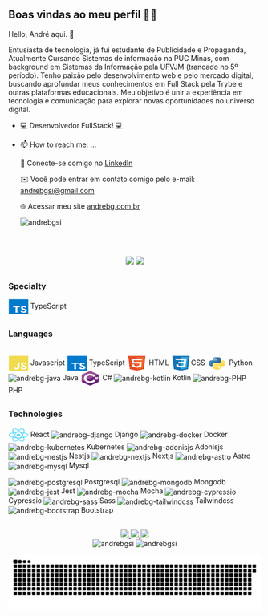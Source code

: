 ## Boas vindas ao meu perfil 👨‍💻
 
Hello, André aqui. 👋

Entusiasta de tecnologia, já fui estudante de Publicidade e Propaganda, Atualmente Cursando Sistemas de informação na PUC Minas, com background em Sistemas da Informação pela UFVJM (trancado no 5º período). Tenho paixão pelo desenvolvimento web e pelo mercado digital, buscando aprofundar meus conhecimentos em Full Stack pela Trybe e outras plataformas educacionais. Meu objetivo é unir a experiência em tecnologia e comunicação para explorar novas oportunidades no universo digital.

* 💻 Desenvolvedor FullStack! 💻

- 📫 How to reach me: ...

  🔗 Conecte-se comigo no <a href="https://linkedin.com/in/andre-bacelar-goncalves" target="_blank" rel="noopener">LinkedIn</a>
  
  ✉️ Você pode entrar em contato comigo pelo e-mail: [andrebgsi@gmail.com](mailto:andrebgsi@gmail.com)

  🌐 Acessar meu site <a href="http://andrebg.com.br/" target="_blank" rel="noopener">andrebg.com.br</a>

  <p align="left"> <img src="https://komarev.com/ghpvc/?username=andrebgsi&label=Profile%20views&color=0e75b6&style=flat" alt="andrebgsi" /> </p>
<br>

##

<!-- GITHUB STATUS -->
<div align="center">
  <img height="180em" src="https://github-readme-stats.vercel.app/api?username=andrebgsi&show_icons=true&theme=dracula&include_all_commits=true&count_private=true"/>
  <img height="180em" src="https://github-readme-stats.vercel.app/api/top-langs/?username=andrebgsi&layout=compact&theme=dracula"/> 
 
  <!-- TEMAS: dark, radical, merko, gruvbox, tokyonight, onedark, cobalt, synthwave, highcontrast, dracula -->
</div>

##

### Specialty

<img align="center" alt="andrebg-Ts" height="30" width="40" src="https://raw.githubusercontent.com/devicons/devicon/master/icons/typescript/typescript-plain.svg"> TypeScript

##

### Languages

<div style="display: inline_block"><br>
  <img align="center" alt="andrebg-Js" height="30" width="40" src="https://raw.githubusercontent.com/devicons/devicon/master/icons/javascript/javascript-plain.svg"> Javascript
  <img align="center" alt="andrebg-Ts" height="30" width="40" src="https://raw.githubusercontent.com/devicons/devicon/master/icons/typescript/typescript-plain.svg"> TypeScript
  <img align="center" alt="andrebg-HTML" height="30" width="40" src="https://raw.githubusercontent.com/devicons/devicon/master/icons/html5/html5-original.svg"> HTML
  <img align="center" alt="andrebg-CSS" height="30" width="40" src="https://raw.githubusercontent.com/devicons/devicon/master/icons/css3/css3-original.svg">CSS
  <img align="center" alt="andrebg-Python" height="30" width="40" src="https://raw.githubusercontent.com/devicons/devicon/master/icons/python/python-original.svg"> Python
  <img align="center" alt="andrebg-java" height="30" width="40"  src="https://cdn.jsdelivr.net/gh/devicons/devicon@latest/icons/java/java-original-wordmark.svg" /> Java
  <img align="center" alt="andrebg-Csharp" height="30" width="40" src="https://raw.githubusercontent.com/devicons/devicon/master/icons/csharp/csharp-original.svg"> C#
  <img align="center" alt="andrebg-kotlin" height="30" width="40" src="https://cdn.jsdelivr.net/gh/devicons/devicon@latest/icons/kotlin/kotlin-original.svg" /> Kotlin
  <img align="center" alt="andrebg-PHP" height="30" width="40" src="https://cdn.jsdelivr.net/gh/devicons/devicon@latest/icons/php/php-original.svg" /> PHP


</div>

##

### Technologies

<img align="center" alt="andrebg-React" height="30" width="40" src="https://raw.githubusercontent.com/devicons/devicon/master/icons/react/react-original.svg"> React
<img align="center" alt="andrebg-django" height="30" width="40" src="https://cdn.jsdelivr.net/gh/devicons/devicon@latest/icons/django/django-plain.svg" /> Django
<img align="center" alt="andrebg-docker" height="30" width="40" src="https://cdn.jsdelivr.net/gh/devicons/devicon@latest/icons/docker/docker-original.svg" /> Docker
<img align="center" alt="andrebg-kubernetes" height="30" width="40" src="https://cdn.jsdelivr.net/gh/devicons/devicon@latest/icons/kubernetes/kubernetes-original.svg" /> Kubernetes
<img align="center" alt="andrebg-adonisjs" height="30" width="40" src="https://cdn.jsdelivr.net/gh/devicons/devicon@latest/icons/adonisjs/adonisjs-original.svg" /> Adonisjs
<img align="center" alt="andrebg-nestjs" height="30" width="40" src="https://cdn.jsdelivr.net/gh/devicons/devicon@latest/icons/nestjs/nestjs-original.svg" /> Nestjs
<img align="center" alt="andrebg-nextjs" height="30" width="40" src="https://cdn.jsdelivr.net/gh/devicons/devicon@latest/icons/nextjs/nextjs-original.svg" /> Nextjs
<img align="center" alt="andrebg-astro" height="30" width="40" src="https://cdn.jsdelivr.net/gh/devicons/devicon@latest/icons/astro/astro-original.svg" /> Astro
<img align="center" alt="andrebg-mysql" height="30" width="40" src="https://cdn.jsdelivr.net/gh/devicons/devicon@latest/icons/mysql/mysql-original.svg" /> Mysql


<img align="center" alt="andrebg-postgresql" height="30" width="40" src="https://cdn.jsdelivr.net/gh/devicons/devicon@latest/icons/postgresql/postgresql-original.svg" /> Postgresql
<img align="center" alt="andrebg-mongodb" height="30" width="40" src="https://cdn.jsdelivr.net/gh/devicons/devicon@latest/icons/mongodb/mongodb-original.svg" /> Mongodb
<img align="center" alt="andrebg-jest" height="30" width="40" src="https://cdn.jsdelivr.net/gh/devicons/devicon@latest/icons/jest/jest-plain.svg" /> Jest
<img align="center" alt="andrebg-mocha" height="30" width="40" src="https://cdn.jsdelivr.net/gh/devicons/devicon@latest/icons/mocha/mocha-original.svg" /> Mocha
<img align="center" alt="andrebg-cypressio" height="30" width="40" src="https://cdn.jsdelivr.net/gh/devicons/devicon@latest/icons/cypressio/cypressio-original.svg" /> Cypressio
<img align="center" alt="andrebg-sass" height="30" width="40" src="https://cdn.jsdelivr.net/gh/devicons/devicon@latest/icons/sass/sass-original.svg" /> Sass
<img align="center" alt="andrebg-tailwindcss" height="30" width="40" src="https://cdn.jsdelivr.net/gh/devicons/devicon@latest/icons/tailwindcss/tailwindcss-original.svg" /> Tailwindcss
<img align="center" alt="andrebg-bootstrap" height="30" width="40" src="https://cdn.jsdelivr.net/gh/devicons/devicon@latest/icons/bootstrap/bootstrap-original.svg" /> Bootstrap


##

 <div align="center" >
    <a href ="mailto:andrebgsi@gmail.com"> <!---Gmail--->
      <img src="https://img.shields.io/badge/-Gmail-%23333?style=for-the-badge&logo=gmail&logoColor=white" target="_blank">
    </a>
    <a href="https://www.linkedin.com/in/andre-bacelar-goncalves/" target="_blank"> <!---LinkedIn--->
      <img src="https://img.shields.io/badge/-LinkedIn-%230077B5?style=for-the-badge&logo=linkedin&logoColor=white" target="_blank">
    </a>
    <a href="https://dev.to/andrebgsi" target="_blank"> <!---dev.to--->
      <img src="https://img.shields.io/badge/dev.to-0A0A0A?style=for-the-badge&logo=devdotto&logoColor=white" target="_blank">
    </a>
  
 </div>

 <!-- GITHUB STATUS -->
<div align="center">
  <img height="180em"  src="https://github-readme-streak-stats.herokuapp.com/?user=andrebgsi&layout=compact&theme=dracula"" alt="andrebgsi" />
  <img height="180em"  src="https://github-readme-activity-graph.vercel.app/graph?username=andrebgsi&layout=compact&theme=dracula"" alt="andrebgsi" />
 
  <!-- TEMAS: dark, radical, merko, gruvbox, tokyonight, onedark, cobalt, synthwave, highcontrast, dracula -->
</div>

 <div align="center">

  ![Snake animation](https://github.com/andrebgsi/andrebgsi/blob/main/andrebgsi/images/github-contribution-grid-snake.svg)
  <!--- ![Snake animation](https://github.com/andrebgsi/andrebgsi/blob/main/andrebgsi/images/github-contribution-grid-snake.svg) --->
  <!--- ![Snake animation](https://github.com/danielbped/danielbped/blob/output/github-contribution-grid-snake.svg) --->
  
 </div>


<!--
**Andrebgsi/Andrebgsi** is a ✨ _special_ ✨ repository because its `README.md` (this file) appears on your GitHub profile.

Here are some ideas to get you started:
### Full Stack Projects
### Front End Stack Projects
### Back End Stack Projects


- 🔭 I’m currently working on ...
- 🌱 I’m currently learning ...
- 👯 I’m looking to collaborate on ...
- 🤔 I’m looking for help with ...
- 💬 Ask me about ...
- 📫 How to reach me: ...
- 😄 Pronouns: ...
- ⚡ Fun fact: ...
-->
